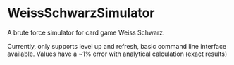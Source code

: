 # WeissSchwarzSimulator
A brute force simulator for card game Weiss Schwarz.

Currently, only supports level up and refresh, basic command line interface available.
Values have a ~1% error with analytical calculation (exact results)
